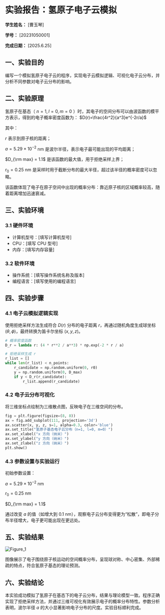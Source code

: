           
# 实验报告：氢原子电子云模拟

**学生姓名：** [曹玉琴] 

**学号：** [20231050001] 

**完成日期：** [2025.6.25]

## 一、实验目的
编写一个模拟氢原子电子云的程序，实现电子云模拟逻辑、可视化电子云分布，并分析不同参数对电子云分布的影响。

## 二、实验原理

氢原子在基态（ $n=1, l=0, m=0$ ）时，其电子的空间分布可以由波函数的模平方表示，得到的电子概率密度函数为： $D(r)=\frac{4r^2}{a^3}e^{-2r/a}$ 

其中：

$r$ 表示到原子核的距离；

$a = 5.29 \times 10^{-2}$ nm 是波尔半径，表示电子最可能出现的平均距离；

$D_{\rm max} = 1.1$ 是该函数的最大值，用于拒绝采样上界；

$r_0 = 0.25$ nm 是采样时用于截断分布的最大半径，超过该半径的概率密度可以忽略。

该函数体现了电子在原子空间中出现的概率分布：靠近原子核的区域概率较高，随着距离增加迅速衰减。



## 三、实验环境
### 3.1 硬件环境
- 计算机型号：[填写计算机型号]
- CPU：[填写 CPU 型号]
- 内存：[填写内存容量]

### 3.2 软件环境
- 操作系统：[填写操作系统名称及版本]
- 编程语言：[填写使用的编程语言]


## 四、实验步骤
### 4.1 电子云模拟逻辑实现

使用拒绝采样方法生成符合 $D(r)$ 分布的电子距离 $r$，再通过随机角度生成球坐标 $(\theta, \phi)$，最终转换为笛卡尔坐标 $(x, y, z)$。
```python
# 概率密度函数
D_r = lambda r: (4 * r**2 / a**3) * np.exp(-2 * r / a)

# 拒绝采样生成 r
r_list = []
while len(r_list) < n_points:
    r_candidate = np.random.uniform(0, r0)
    y = np.random.uniform(0, D_max)
    if y < D_r(r_candidate):
        r_list.append(r_candidate)
```

### 4.2 电子云分布可视化
将三维坐标点绘制为三维散点图，反映电子在三维空间的分布。
```python
fig = plt.figure(figsize=(8, 8))
ax = fig.add_subplot(111, projection='3d')
ax.scatter(x, y, z, s=1, alpha=0.3, color='blue')
ax.set_title("氢原子基态电子云分布（n=1, l=0, m=0）")
ax.set_xlabel("x 方向（纳米）")
ax.set_ylabel("y 方向（纳米）")
ax.set_zlabel("z 方向（纳米）")
plt.show()
```

### 4.3 参数设置与实验运行

初始参数设置：

$a = 5.29 \times 10^{-2}$ nm

$r_0 = 0.25$ nm

$D_{\rm max} = 1.1$

通过改变 $a$ 的值（如增大到 $0.1$ nm），观察电子云分布变得更为“松散”，即电子分布半径增大，电子更可能出现在更远处。

## 五、实验结果

![Figure_1](https://github.com/user-attachments/assets/cdd3a774-7607-478b-b5ea-911a3164ec5b)

图像展示了电子围绕原子核运动的空间概率分布，呈现球对称、中心密集、外部稀疏的特点，符合氢原子基态的理论预测。


## 六、实验结论

本实验成功模拟了氢原子在基态下的电子云分布，结果与理论模型一致。程序正确实现了拒绝采样方法，并通过三维可视化有效展示电子的概率分布特性。参数分析表明，波尔半径 $a$ 的大小显著影响电子分布的尺度。实验目标顺利完成。


        
